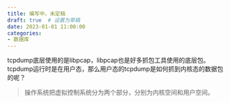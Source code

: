 ```yaml
---
title: 编写中，未定稿
draft: true  # 设置为草稿
date: 2023-01-01 11:00:00
categories:
- 数据库
---
```




tcpdump底层使用的是libpcap，libpcap也是好多抓包工具使用的底层包。tcpdump运行时是在用户态，那么用户态的tcpdump是如何抓到内核态的数据包的呢？

> 操作系统把虚拟控制系统分为两个部分，分别为内核空间和用户空间。

